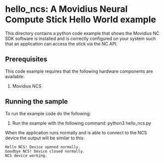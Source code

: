 # hello_ncs: A Movidius Neural Compute Stick Hello World example

This directory contains a python code example that shows the Movidius NC SDK software is installed and is correctly configured on your system such that an application can access the stick via the NC API.

## Prerequisites

This code example requires that the following hardware components are available:
1. Movidius NCS


## Running the sample

To run the example code do the following:
1. Run the example with the following command: python3 hello_ncs.py

When the application runs normally and is able to connect to the NCS device the output will be similar to this:

~~~
Hello NCS! Device opened normally.
Goodbye NCS! Device closed normally.
NCS device working.
~~~



